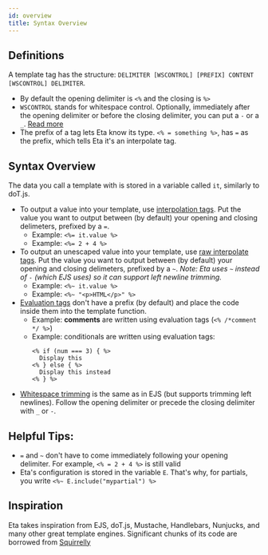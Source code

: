 ```yaml
---
id: overview
title: Syntax Overview
---
```


## Definitions

A template tag has the structure: `DELIMITER [WSCONTROL] [PREFIX] CONTENT [WSCONTROL] DELIMITER`.

- By default the opening delimiter is `<%` and the closing is `%>`
- `WSCONTROL` stands for whitespace control. Optionally, immediately after the opening delimiter or before the closing delimiter, you can put a `-` or a `_`. [Read more](whitespace-trimming.mdx)
- The prefix of a tag lets Eta know its type. `<% = something %>`, has `=` as the prefix, which tells Eta it's an interpolate tag.

## Syntax Overview

The data you call a template with is stored in a variable called `it`, similarly to doT.js.

- To output a value into your template, use [interpolation tags](interpolate). Put the value you want to output between (by default) your opening and closing delimeters, prefixed by a `=`.
  - Example: `<%= it.value %>`
  - Example: `<%= 2 + 4 %>`
- To output an unescaped value into your template, use [raw interpolate tags](auto-escaping). Put the value you want to output between (by default) your opening and closing delimeters, prefixed by a `~`. _Note: Eta uses `~` instead of `-` (which EJS uses) so it can support left newline trimming._
  - Example: `<%~ it.value %>`
  - Example: `<%~ "<p>HTML</p>" %>`
- [Evaluation tags](evaluate) don't have a prefix (by default) and place the code inside them into the template function.
  - Example: **comments** are written using evaluation tags (`<% /*comment */ %>`)
  - Example: conditionals are written using evaluation tags:
    ```ejs
    <% if (num === 3) { %>
      Display this
    <% } else { %>
      Display this instead
    <% } %>
    ```
- [Whitespace trimming](whitespace-trimming) is the same as in EJS (but supports trimming left newlines). Follow the opening delimiter or precede the closing delimiter with `_` or `-`.

## Helpful Tips:

- `=` and `~` don't have to come immediately following your opening delimiter. For example, `<% = 2 + 4 %>` is still valid
- Eta's configuration is stored in the variable `E`. That's why, for partials, you write `<%~ E.include("mypartial") %>`

## Inspiration

Eta takes inspiration from EJS, doT.js, Mustache, Handlebars, Nunjucks, and many other great template engines. Significant chunks of its code are borrowed from [Squirrelly](https://squirrelly.js.org)
